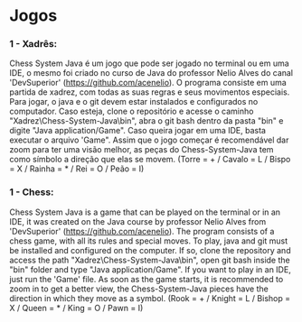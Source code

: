 # Jogos

### 1 - Xadrês:
  Chess System Java é um jogo que pode ser jogado no terminal ou em uma IDE, o mesmo foi criado no curso de Java do professor Nelio Alves do canal 'DevSuperior' (https://github.com/acenelio). O programa consiste em uma partida de xadrez, com todas as suas regras e seus movimentos especiais. 
  Para jogar, o java e o git devem estar instalados e configurados no computador. Caso esteja, clone o repositório e acesse o caminho "Xadrez\Chess-System-Java\bin", abra o git bash dentro da pasta "bin" e digite "Java application/Game". Caso queira jogar em uma IDE, basta executar o arquivo 'Game". Assim que o jogo começar é recomendável dar zoom para ter uma visão melhor, as peças do Chess-System-Java tem como símbolo a direção que elas se movem. 
(Torre = + / Cavalo = L / Bispo = X / Rainha = * / Rei = O / Peão = I)



### 1 - Chess:
  Chess System Java is a game that can be played on the terminal or in an IDE, it was created on the Java course by professor Nelio Alves from 'DevSuperior' (https://github.com/acenelio). The program consists of a chess game, with all its rules and special moves.
  To play, java and git must be installed and configured on the computer. If so, clone the repository and access the path "Xadrez\Chess-System-Java\bin", open git bash inside the "bin" folder and type "Java application/Game". If you want to play in an IDE, just run the 'Game' file. As soon as the game starts, it is recommended to zoom in to get a better view, the Chess-System-Java pieces have the direction in which they move as a symbol. 
(Rook = + / Knight = L / Bishop = X / Queen = * / King = O / Pawn = I)
